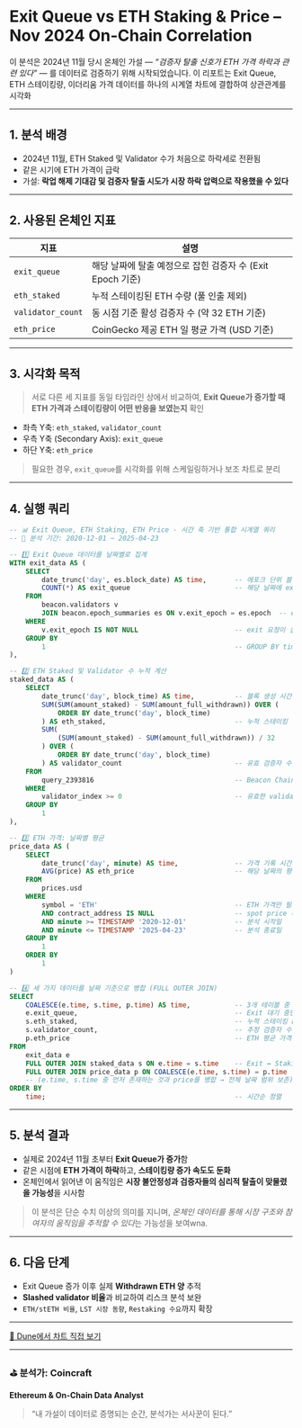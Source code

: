 # Exit Queue vs ETH Staking & Price – Nov 2024 On-Chain Correlation

이 분석은 2024년 11월 당시 온체인 가설 — *“검증자 탈출 신호가 ETH 가격 하락과 관련 있다”* — 를 데이터로 검증하기 위해 시작되었습니다. 이 리포트는 Exit Queue, ETH 스테이킹량, 이더리움 가격 데이터를 하나의 시계열 차트에 결합하여 상관관계를 시각화

---

## 1. 분석 배경
- 2024년 11월, ETH Staked 및 Validator 수가 처음으로 하락세로 전환됨
- 같은 시기에 ETH 가격이 급락
- 가설: **락업 해제 기대감 및 검증자 탈출 시도가 시장 하락 압력으로 작용했을 수 있다**

---

## 2. 사용된 온체인 지표

| 지표 | 설명 |
|------|------|
| `exit_queue` | 해당 날짜에 탈출 예정으로 잡힌 검증자 수 (Exit Epoch 기준) |
| `eth_staked` | 누적 스테이킹된 ETH 수량 (풀 인출 제외) |
| `validator_count` | 동 시점 기준 활성 검증자 수 (약 32 ETH 기준) |
| `eth_price` | CoinGecko 제공 ETH 일 평균 가격 (USD 기준) |

---

## 3. 시각화 목적

> 서로 다른 세 지표를 동일 타임라인 상에서 비교하여, **Exit Queue가 증가할 때 ETH 가격과 스테이킹량이 어떤 반응을 보였는지** 확인

- 좌측 Y축: `eth_staked`, `validator_count`
- 우측 Y축 (Secondary Axis): `exit_queue`
- 하단 Y축: `eth_price`

> 필요한 경우, `exit_queue`를 시각화를 위해 스케일링하거나 보조 차트로 분리

---

## 4. 실행 쿼리
```sql
-- 📊 Exit Queue, ETH Staking, ETH Price - 시간 축 기반 통합 시계열 쿼리
-- 📆 분석 기간: 2020-12-01 ~ 2025-04-23

-- 1️⃣ Exit Queue 데이터를 날짜별로 집계
WITH exit_data AS (
    SELECT
        date_trunc('day', es.block_date) AS time,       -- 에포크 단위 블록 날짜를 '일(day)' 단위로 자름
        COUNT(*) AS exit_queue                          -- 해당 날짜에 exit_epoch가 기록된 검증자 수 (탈출 대기 수)
    FROM
        beacon.validators v
        JOIN beacon.epoch_summaries es ON v.exit_epoch = es.epoch  -- exit_epoch를 날짜 정보가 포함된 테이블과 조인
    WHERE
        v.exit_epoch IS NOT NULL                        -- exit 요청이 실제로 존재하는 경우만 필터링
    GROUP BY
        1                                               -- GROUP BY time
),

-- 2️⃣ ETH Staked 및 Validator 수 누적 계산
staked_data AS (
    SELECT
        date_trunc('day', block_time) AS time,          -- 블록 생성 시간을 일 단위로 정리
        SUM(SUM(amount_staked) - SUM(amount_full_withdrawn)) OVER (
            ORDER BY date_trunc('day', block_time)
        ) AS eth_staked,                                -- 누적 스테이킹 양 (총 스테이킹 - 총 인출)
        SUM(
            (SUM(amount_staked) - SUM(amount_full_withdrawn)) / 32
        ) OVER (
            ORDER BY date_trunc('day', block_time)
        ) AS validator_count                            -- 유효 검증자 수 추정 (32 ETH 기준으로 나눔)
    FROM
        query_2393816                                   -- Beacon Chain 스테이킹/인출 기록 뷰 (Dune 내부 쿼리 뷰)
    WHERE
        validator_index >= 0                            -- 유효한 validator만 포함
    GROUP BY
        1
),

-- 3️⃣ ETH 가격: 날짜별 평균
price_data AS (
    SELECT
        date_trunc('day', minute) AS time,              -- 가격 기록 시간도 일 단위로 자름
        AVG(price) AS eth_price                         -- 해당 날짜의 평균 ETH 가격 (USD 기준)
    FROM
        prices.usd
    WHERE
        symbol = 'ETH'                                  -- ETH 가격만 필터
        AND contract_address IS NULL                    -- spot price (contract 없이)
        AND minute >= TIMESTAMP '2020-12-01'            -- 분석 시작일
        AND minute <= TIMESTAMP '2025-04-23'            -- 분석 종료일
    GROUP BY
        1
    ORDER BY
        1
)

-- 4️⃣ 세 가지 데이터를 날짜 기준으로 병합 (FULL OUTER JOIN)
SELECT
    COALESCE(e.time, s.time, p.time) AS time,           -- 3개 테이블 중 존재하는 시간 중 가장 앞에 있는 것을 기준으로 통합
    e.exit_queue,                                       -- Exit 대기 중인 검증자 수
    s.eth_staked,                                       -- 누적 스테이킹 ETH
    s.validator_count,                                  -- 추정 검증자 수
    p.eth_price                                         -- ETH 평균 가격
FROM
    exit_data e
    FULL OUTER JOIN staked_data s ON e.time = s.time    -- Exit ↔ Staking을 날짜 기준으로 병합
    FULL OUTER JOIN price_data p ON COALESCE(e.time, s.time) = p.time
    -- (e.time, s.time 중 먼저 존재하는 것과 price를 병합 → 전체 날짜 범위 보존)
ORDER BY
    time;                                               -- 시간순 정렬

```

---

## 5. 분석 결과

- 실제로 2024년 11월 초부터 **Exit Queue가 증가**함
- 같은 시점에 **ETH 가격이 하락**하고, **스테이킹량 증가 속도도 둔화**
- 온체인에서 읽어낸 이 움직임은 **시장 불안정성과 검증자들의 심리적 탈출이 맞물렸을 가능성**을 시사함

> 이 분석은 단순 수치 이상의 의미를 지니며, *온체인 데이터를 통해 시장 구조와 참여자의 움직임을 추적할 수 있다*는 가능성을 보여wna.

---

## 6. 다음 단계
- Exit Queue 증가 이후 실제 **Withdrawn ETH 양** 추적
- **Slashed validator 비율**과 비교하여 리스크 분석 보완
- `ETH/stETH 비율`, `LST 시장 동향`, `Restaking 수요`까지 확장

---

[🔗 Dune에서 차트 직접 보기](https://dune.com/coincraft12/validator-exit-queue-vs-eth-staking-and-price-nov-2024-on-chain-correlation)

---


### ⛳️ 분석가: Coincraft
**Ethereum & On-Chain Data Analyst**

> “내 가설이 데이터로 증명되는 순간, 분석가는 서사꾼이 된다.”
